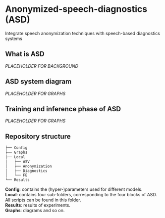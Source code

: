 # Anonymized-speech-diagnostics (ASD)
Integrate speech anonymization techniques with speech-based diagnostics systems

## What is ASD

*PLACEHOLDER FOR BACKGROUND*

## ASD system diagram

*PLACEHOLDER FOR GRAPHS*


## Training and inference phase of ASD

*PLACEHOLDER FOR GRAPHS*

## Repository structure

```bash
├── Config
├── Graphs
├── Local
│   ├── ASV
│   ├── Anonymization
│   ├── Diagnostics
│   └── FE
└── Results
```

**Config**: contains the (hyper-)parameters used for different models. <br /> 
**Local**: contains four sub-folders, corresponding to the four blocks of ASD. All scripts can be found in this folder.  <br /> 
**Results**: results of experiments. <br /> 
**Graphs**: diagrams and so on.